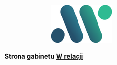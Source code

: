 <div align="center">
    <img src="static/logos/logo-1024.png" alt="Logo" width='200px' height='125px'/>
</div>

## Strona gabinetu [W relacji](https//wrelacji.com.pl)
